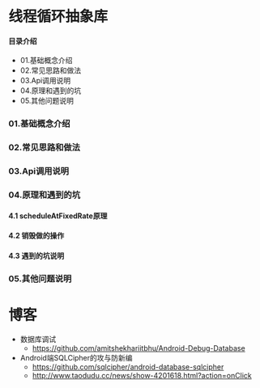 # 线程循环抽象库
#### 目录介绍
- 01.基础概念介绍
- 02.常见思路和做法
- 03.Api调用说明
- 04.原理和遇到的坑
- 05.其他问题说明



### 01.基础概念介绍



### 02.常见思路和做法




### 03.Api调用说明


### 04.原理和遇到的坑
#### 4.1 scheduleAtFixedRate原理


#### 4.2 销毁做的操作



#### 4.3 遇到的坑说明


### 05.其他问题说明



# 博客
- 数据库调试
    - https://github.com/amitshekhariitbhu/Android-Debug-Database
- Android端SQLCipher的攻与防新编
    - https://github.com/sqlcipher/android-database-sqlcipher
    - http://www.taodudu.cc/news/show-4201618.html?action=onClick



